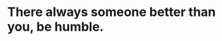 # There always someone better than you, be humble.

<!---
zachkongoyu/zachkongoyu is a ✨ special ✨ repository because its `README.md` (this file) appears on your GitHub profile.
You can click the Preview link to take a look at your changes.
--->
